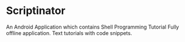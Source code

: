 # Scriptinator
An Android Application which contains Shell Programming Tutorial
Fully offline application. 
Text tutorials with code snippets.
